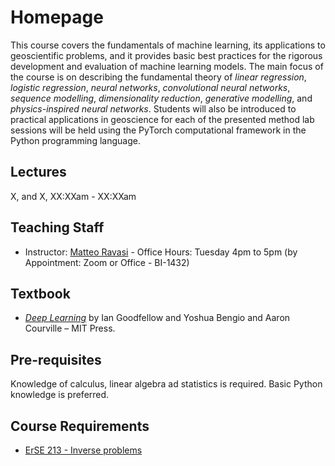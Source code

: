 # Homepage

This course covers the fundamentals of machine learning, its applications to geoscientific problems, and
it provides basic best practices for the rigorous development and evaluation of machine learning models.
The main focus of the course is on describing the fundamental theory of *linear regression*, *logistic regression*,
*neural networks*, *convolutional neural networks*, *sequence modelling*, *dimensionality reduction*, 
*generative modelling*, and *physics-inspired neural networks*. Students will also be introduced to 
practical applications in geoscience for each of the presented method lab sessions will be held using the PyTorch
computational framework in the Python programming language.

## Lectures

X, and X, XX:XXam - XX:XXam

## Teaching Staff

- Instructor: [Matteo Ravasi](https://mrava87.github.io) - Office Hours: Tuesday 4pm to 5pm (by Appointment: Zoom or Office - BI-1432)

## Textbook

- [*Deep Learning*](https://www.deeplearningbook.org) by Ian Goodfellow and Yoshua Bengio and Aaron Courville – MIT Press.

## Pre-requisites

Knowledge of calculus, linear algebra ad statistics is required. Basic Python knowledge is preferred.

## Course Requirements

- [ErSE 213 - Inverse problems](https://courses.kaust.edu.sa/StudentCourses/GetPdf?fileName=2017-Spring-ErSE_213-00008206.pdf&isExternal=False)